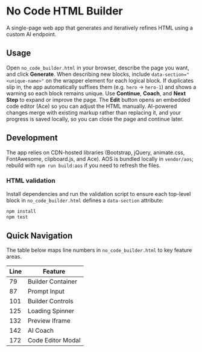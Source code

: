 # No Code HTML Builder

A single-page web app that generates and iteratively refines HTML using a custom AI endpoint.

## Usage

Open `no_code_builder.html` in your browser, describe the page you want, and click **Generate**. When describing new blocks, include `data-section="<unique-name>"` on the wrapper element for each logical block. If duplicates slip in, the app automatically suffixes them (e.g. `hero` → `hero-1`) and shows a warning so each block remains unique. Use **Continue**, **Coach**, and **Next Step** to expand or improve the page. The **Edit** button opens an embedded code editor (Ace) so you can adjust the HTML manually. AI-powered changes merge with existing markup rather than replacing it, and your progress is saved locally, so you can close the page and continue later.


## Development

The app relies on CDN-hosted libraries (Bootstrap, jQuery, animate.css, FontAwesome, clipboard.js, and Ace). AOS is bundled locally in `vendor/aos`; rebuild with `npm run build:aos` if you need to refresh the files.

### HTML validation

Install dependencies and run the validation script to ensure each top-level block in `no_code_builder.html` defines a `data-section` attribute:

```sh
npm install
npm test
```

## Quick Navigation

The table below maps line numbers in `no_code_builder.html` to key feature areas.

| Line | Feature |
| ---- | ------- |
| 79 | Builder Container |
| 87 | Prompt Input |
| 101 | Builder Controls |
| 125 | Loading Spinner |
| 132 | Preview Iframe |
| 142 | AI Coach |
| 172 | Code Editor Modal |

